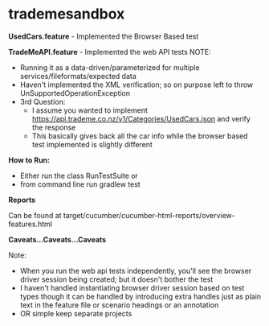 # trademesandbox
**UsedCars.feature** - Implemented the Browser Based test

**TradeMeAPI.feature** - Implemented the web API tests
NOTE: 
* Running it as a data-driven/parameterized for multiple services/fileformats/expected data
* Haven't implemented the XML verification; so on purpose left to throw UnSupportedOperationException
* 3rd Question:
    - I assume you wanted to implement https://api.trademe.co.nz/v1/Categories/UsedCars.json and verify the response
    - This basically gives back all the car info while the browser based test implemented is slightly different
    
**How to Run:**

- Either run the class RunTestSuite or
- from command line run gradlew test

**Reports**

Can be found at target/cucumber/cucumber-html-reports/overview-features.html 

**Caveats...Caveats...Caveats**

Note: 
- When you run the web api tests independently, you'll see the browser driver session being created; but it doesn't bother the test
- I haven't handled instantiating browser driver session based on test types though it can be handled by introducing extra handles just as plain text in the feature file or scenario headings or an annotation
- OR simple keep separate projects
